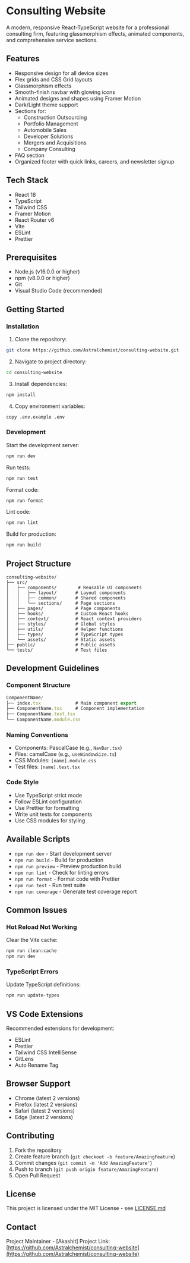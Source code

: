 # Consulting Website

A modern, responsive React-TypeScript website for a professional consulting firm, featuring glassmorphism effects, animated components, and comprehensive service sections.

## Features

- Responsive design for all device sizes
- Flex grids and CSS Grid layouts
- Glassmorphism effects 
- Smooth-finish navbar with glowing icons
- Animated designs and shapes using Framer Motion
- Dark/Light theme support
- Sections for:
  - Construction Outsourcing
  - Portfolio Management
  - Automobile Sales
  - Developer Solutions
  - Mergers and Acquisitions
  - Company Consulting
- FAQ section
- Organized footer with quick links, careers, and newsletter signup

## Tech Stack

- React 18
- TypeScript
- Tailwind CSS
- Framer Motion
- React Router v6
- Vite
- ESLint
- Prettier

## Prerequisites

- Node.js (v16.0.0 or higher)
- npm (v8.0.0 or higher)
- Git
- Visual Studio Code (recommended)

## Getting Started

### Installation

1. Clone the repository:
```bash
git clone https://github.com/Astralchemist/consulting-website.git
```

2. Navigate to project directory:
```bash
cd consulting-website
```

3. Install dependencies:
```bash
npm install
```

4. Copy environment variables:
```bash
copy .env.example .env
```

### Development

Start the development server:
```bash
npm run dev
```

Run tests:
```bash
npm run test
```

Format code:
```bash
npm run format
```

Lint code:
```bash
npm run lint
```

Build for production:
```bash
npm run build
```

## Project Structure

```
consulting-website/
├── src/
│   ├── components/        # Reusable UI components
│   │   ├── layout/       # Layout components
│   │   ├── common/       # Shared components
│   │   └── sections/     # Page sections
│   ├── pages/            # Page components
│   ├── hooks/            # Custom React hooks
│   ├── context/          # React context providers
│   ├── styles/           # Global styles
│   ├── utils/            # Helper functions
│   ├── types/            # TypeScript types
│   └── assets/           # Static assets
├── public/               # Public assets
└── tests/                # Test files
```

## Development Guidelines

### Component Structure
```typescript
ComponentName/
├── index.tsx             # Main component export
├── ComponentName.tsx     # Component implementation
├── ComponentName.test.tsx
└── ComponentName.module.css
```

### Naming Conventions
- Components: PascalCase (e.g., `NavBar.tsx`)
- Files: camelCase (e.g., `useWindowSize.ts`)
- CSS Modules: `[name].module.css`
- Test files: `[name].test.tsx`

### Code Style
- Use TypeScript strict mode
- Follow ESLint configuration
- Use Prettier for formatting
- Write unit tests for components
- Use CSS modules for styling

## Available Scripts

- `npm run dev` - Start development server
- `npm run build` - Build for production
- `npm run preview` - Preview production build
- `npm run lint` - Check for linting errors
- `npm run format` - Format code with Prettier
- `npm run test` - Run test suite
- `npm run coverage` - Generate test coverage report

## Common Issues

### Hot Reload Not Working
Clear the Vite cache:
```bash
npm run clean:cache
npm run dev
```

### TypeScript Errors
Update TypeScript definitions:
```bash
npm run update-types
```

## VS Code Extensions

Recommended extensions for development:
- ESLint
- Prettier
- Tailwind CSS IntelliSense
- GitLens
- Auto Rename Tag

## Browser Support

- Chrome (latest 2 versions)
- Firefox (latest 2 versions)
- Safari (latest 2 versions)
- Edge (latest 2 versions)

## Contributing

1. Fork the repository
2. Create feature branch (`git checkout -b feature/AmazingFeature`)
3. Commit changes (`git commit -m 'Add AmazingFeature'`)
4. Push to branch (`git push origin feature/AmazingFeature`)
5. Open Pull Request

## License

This project is licensed under the MIT License - see [LICENSE.md](LICENSE.md)

## Contact

Project Maintainer - [Akashit]
Project Link: [https://github.com/Astralchemist/consulting-website](https://github.com/Astralchemist/consulting-website)